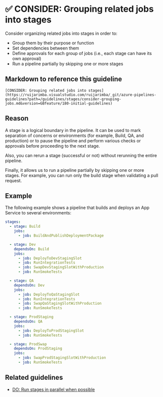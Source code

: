 # ✅ CONSIDER: Grouping related jobs into stages

Consider organizing related jobs into stages in order to:

- Group them by their purpose or function
- Set dependencies between them
- Define approvals for each group of jobs (i.e., each stage can have its own approval)
- Run a pipeline partially by skipping one or more stages

## Markdown to reference this guideline

```plaintext
[CONSIDER: Grouping related jobs into stages](https://ruijarimba.visualstudio.com/ruijarimba/_git/azure-pipelines-guidelines?path=/guidelines/stages/consider-grouping-jobs.md&version=GBfeature/180-initial-guidelines)
```

## Reason

A stage is a logical boundary in the pipeline. It can be used to mark separation
of concerns or environments (for example, Build, QA, and production) or to pause
the pipeline and perform various checks or approvals before proceeding to the
next stage.

Also, you can rerun a stage (successful or not) without rerunning the entire pipeline.

Finally, it allows us to run a pipeline partially by skipping one or more
stages. For example, you can run only the build stage when validating a pull request.

## Example

The following example shows a pipeline that builds and deploys an App Service
to several environments:

```yaml
stages:
  - stage: Build
    jobs:
      - job: BuildAndPublishDeploymentPackage

  - stage: Dev
    dependsOn: Build
    jobs:
      - job: DeployToDevStagingSlot
      - job: RunIntegrationTests
      - job: SwapDevStagingSlotWithProduction
      - job: RunSmokeTests

  - stage: QA
    dependsOn: Dev
    jobs:
      - job: DeployToQaStagingSlot
      - job: RunIntegrationTests
      - job: SwapQaStagingSlotWithProduction
      - job: RunSmokeTests

  - stage: ProdStaging
    dependsOn: QA
    jobs:
      - job: DeployToProdStagingSlot
      - job: RunSmokeTests

  - stage: ProdSwap
    dependsOn: ProdStaging
    jobs:
      - job: SwapProdStagingSlotWithProduction
      - job: RunSmokeTests
```

## Related guidelines

- [DO: Run stages in parallel when possible](/guidelines/stages/do-parallel-stages.md)
